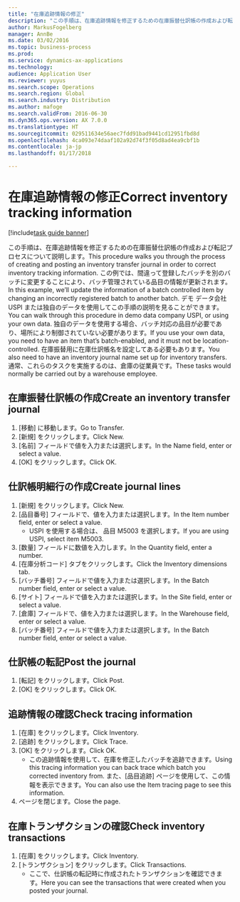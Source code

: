 ```yaml
---
title: "在庫追跡情報の修正"
description: "この手順は、在庫追跡情報を修正するための在庫振替仕訳帳の作成および転記プロセスについて説明します。"
author: MarkusFogelberg
manager: AnnBe
ms.date: 03/02/2016
ms.topic: business-process
ms.prod: 
ms.service: dynamics-ax-applications
ms.technology: 
audience: Application User
ms.reviewer: yuyus
ms.search.scope: Operations
ms.search.region: Global
ms.search.industry: Distribution
ms.author: mafoge
ms.search.validFrom: 2016-06-30
ms.dyn365.ops.version: AX 7.0.0
ms.translationtype: HT
ms.sourcegitcommit: 029511634e56aec7fdd91bad9441cd12951fbd8d
ms.openlocfilehash: 4ca093e74daaf102a92d74f3f05d8ad4ea9cbf1b
ms.contentlocale: ja-jp
ms.lasthandoff: 01/17/2018

---
```

# <a name="correct-inventory-tracking-information"></a><span data-ttu-id="b1739-103">在庫追跡情報の修正</span><span class="sxs-lookup"><span data-stu-id="b1739-103">Correct inventory tracking information</span></span>

[!include[task guide banner](../../includes/task-guide-banner.md)]

<span data-ttu-id="b1739-104">この手順は、在庫追跡情報を修正するための在庫振替仕訳帳の作成および転記プロセスについて説明します。</span><span class="sxs-lookup"><span data-stu-id="b1739-104">This procedure walks you through the process of creating and posting an inventory transfer journal in order to correct inventory tracking information.</span></span> <span data-ttu-id="b1739-105">この例では、間違って登録したバッチを別のバッチに変更することにより、バッチ管理されている品目の情報が更新されます。</span><span class="sxs-lookup"><span data-stu-id="b1739-105">In this example, we’ll update the information of a batch controlled item by changing an incorrectly registered batch to another batch.</span></span> <span data-ttu-id="b1739-106">デモ データ会社 USPI または独自のデータを使用してこの手順の説明を見ることができます。</span><span class="sxs-lookup"><span data-stu-id="b1739-106">You can walk through this procedure in demo data company USPI, or using your own data.</span></span> <span data-ttu-id="b1739-107">独自のデータを使用する場合、バッチ対応の品目が必要であり、場所により制御されていない必要があります。</span><span class="sxs-lookup"><span data-stu-id="b1739-107">If you use your own data, you need to have an item that’s batch-enabled, and it must not be location-controlled.</span></span> <span data-ttu-id="b1739-108">在庫振替用に在庫仕訳帳名を設定してある必要もあります。</span><span class="sxs-lookup"><span data-stu-id="b1739-108">You also need to have an inventory journal name set up for inventory transfers.</span></span> <span data-ttu-id="b1739-109">通常、これらのタスクを実施するのは、倉庫の従業員です。</span><span class="sxs-lookup"><span data-stu-id="b1739-109">These tasks would normally be carried out by a warehouse employee.</span></span>


## <a name="create-an-inventory-transfer-journal"></a><span data-ttu-id="b1739-110">在庫振替仕訳帳の作成</span><span class="sxs-lookup"><span data-stu-id="b1739-110">Create an inventory transfer journal</span></span>
1. <span data-ttu-id="b1739-111">[移動] に移動します。</span><span class="sxs-lookup"><span data-stu-id="b1739-111">Go to Transfer.</span></span>
2. <span data-ttu-id="b1739-112">[新規] をクリックします。</span><span class="sxs-lookup"><span data-stu-id="b1739-112">Click New.</span></span>
3. <span data-ttu-id="b1739-113">[名前] フィールドで値を入力または選択します。</span><span class="sxs-lookup"><span data-stu-id="b1739-113">In the Name field, enter or select a value.</span></span>
4. <span data-ttu-id="b1739-114">[OK] をクリックします。</span><span class="sxs-lookup"><span data-stu-id="b1739-114">Click OK.</span></span>

## <a name="create-journal-lines"></a><span data-ttu-id="b1739-115">仕訳帳明細行の作成</span><span class="sxs-lookup"><span data-stu-id="b1739-115">Create journal lines</span></span>
1. <span data-ttu-id="b1739-116">[新規] をクリックします。</span><span class="sxs-lookup"><span data-stu-id="b1739-116">Click New.</span></span>
2. <span data-ttu-id="b1739-117">[品目番号] フィールドで、値を入力または選択します。</span><span class="sxs-lookup"><span data-stu-id="b1739-117">In the Item number field, enter or select a value.</span></span>
    * <span data-ttu-id="b1739-118">USPI を使用する場合は、 品目 M5003 を選択します。</span><span class="sxs-lookup"><span data-stu-id="b1739-118">If you are using USPI, select item M5003.</span></span>  
3. <span data-ttu-id="b1739-119">[数量] フィールドに数値を入力します。</span><span class="sxs-lookup"><span data-stu-id="b1739-119">In the Quantity field, enter a number.</span></span>
4. <span data-ttu-id="b1739-120">[在庫分析コード] タブをクリックします。</span><span class="sxs-lookup"><span data-stu-id="b1739-120">Click the Inventory dimensions tab.</span></span>
5. <span data-ttu-id="b1739-121">[バッチ番号] フィールドで値を入力または選択します。</span><span class="sxs-lookup"><span data-stu-id="b1739-121">In the Batch number field, enter or select a value.</span></span>
6. <span data-ttu-id="b1739-122">[サイト] フィールドで値を入力または選択します。</span><span class="sxs-lookup"><span data-stu-id="b1739-122">In the Site field, enter or select a value.</span></span>
7. <span data-ttu-id="b1739-123">[倉庫] フィールドで、値を入力または選択します。</span><span class="sxs-lookup"><span data-stu-id="b1739-123">In the Warehouse field, enter or select a value.</span></span>
8. <span data-ttu-id="b1739-124">[バッチ番号] フィールドで値を入力または選択します。</span><span class="sxs-lookup"><span data-stu-id="b1739-124">In the Batch number field, enter or select a value.</span></span>

## <a name="post-the-journal"></a><span data-ttu-id="b1739-125">仕訳帳の転記</span><span class="sxs-lookup"><span data-stu-id="b1739-125">Post the journal</span></span>
1. <span data-ttu-id="b1739-126">[転記] をクリックします。</span><span class="sxs-lookup"><span data-stu-id="b1739-126">Click Post.</span></span>
2. <span data-ttu-id="b1739-127">[OK] をクリックします。</span><span class="sxs-lookup"><span data-stu-id="b1739-127">Click OK.</span></span>

## <a name="check-tracing-information"></a><span data-ttu-id="b1739-128">追跡情報の確認</span><span class="sxs-lookup"><span data-stu-id="b1739-128">Check tracing information</span></span>
1. <span data-ttu-id="b1739-129">[在庫] をクリックします。</span><span class="sxs-lookup"><span data-stu-id="b1739-129">Click Inventory.</span></span>
2. <span data-ttu-id="b1739-130">[追跡] をクリックします。</span><span class="sxs-lookup"><span data-stu-id="b1739-130">Click Trace.</span></span>
3. <span data-ttu-id="b1739-131">[OK] をクリックします。</span><span class="sxs-lookup"><span data-stu-id="b1739-131">Click OK.</span></span>
    * <span data-ttu-id="b1739-132">この追跡情報を使用して、在庫を修正したバッチを追跡できます。</span><span class="sxs-lookup"><span data-stu-id="b1739-132">Using this tracing information you can back trace which batch you corrected inventory from.</span></span>  <span data-ttu-id="b1739-133">また、[品目追跡] ページを使用して、この情報を表示できます。</span><span class="sxs-lookup"><span data-stu-id="b1739-133">You can also use the Item tracing page to see this information.</span></span>  
4. <span data-ttu-id="b1739-134">ページを閉じます。</span><span class="sxs-lookup"><span data-stu-id="b1739-134">Close the page.</span></span>

## <a name="check-inventory-transactions"></a><span data-ttu-id="b1739-135">在庫トランザクションの確認</span><span class="sxs-lookup"><span data-stu-id="b1739-135">Check inventory transactions</span></span>
1. <span data-ttu-id="b1739-136">[在庫] をクリックします。</span><span class="sxs-lookup"><span data-stu-id="b1739-136">Click Inventory.</span></span>
2. <span data-ttu-id="b1739-137">[トランザクション] をクリックします。</span><span class="sxs-lookup"><span data-stu-id="b1739-137">Click Transactions.</span></span>
    * <span data-ttu-id="b1739-138">ここで、仕訳帳の転記時に作成されたトランザクションを確認できます。</span><span class="sxs-lookup"><span data-stu-id="b1739-138">Here you can see the transactions that were created when you posted your journal.</span></span>   

